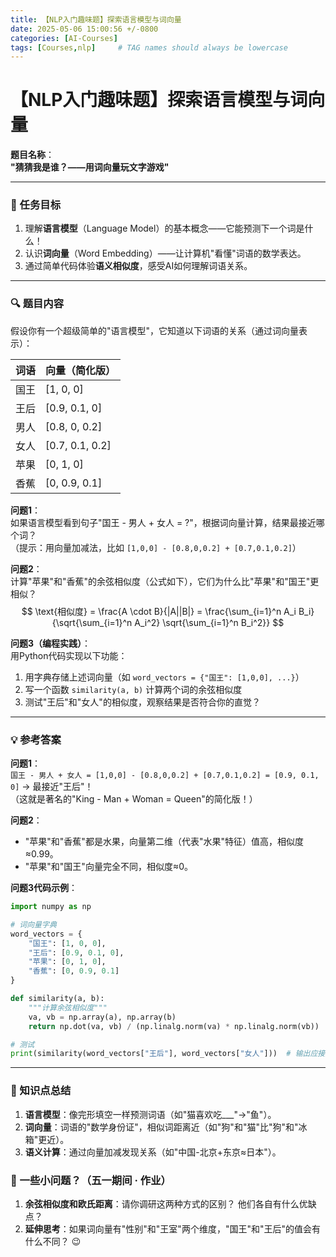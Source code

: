 ```yaml
---
title: 【NLP入门趣味题】探索语言模型与词向量
date: 2025-05-06 15:00:56 +/-0800
categories: [AI-Courses]
tags: [Courses,nlp]     # TAG names should always be lowercase
---
```


# **【NLP入门趣味题】探索语言模型与词向量**

**题目名称**：  
**"猜猜我是谁？——用词向量玩文字游戏"**  

---

### **🎯 任务目标**  
1. 理解**语言模型**（Language Model）的基本概念——它能预测下一个词是什么！  
2. 认识**词向量**（Word Embedding）——让计算机"看懂"词语的数学表达。  
3. 通过简单代码体验**语义相似度**，感受AI如何理解词语关系。  

---

### **🔍 题目内容**  
假设你有一个超级简单的"语言模型"，它知道以下词语的关系（通过词向量表示）：  

| 词语 | 向量（简化版）  |
| ---- | --------------- |
| 国王 | [1, 0, 0]       |
| 王后 | [0.9, 0.1, 0]   |
| 男人 | [0.8, 0, 0.2]   |
| 女人 | [0.7, 0.1, 0.2] |
| 苹果 | [0, 1, 0]       |
| 香蕉 | [0, 0.9, 0.1]   |

**问题1**：  
如果语言模型看到句子"国王 - 男人 + 女人 = ?"，根据词向量计算，结果最接近哪个词？  
（提示：用向量加减法，比如 `[1,0,0] - [0.8,0,0.2] + [0.7,0.1,0.2]`）  

**问题2**：  
计算"苹果"和"香蕉"的余弦相似度（公式如下），它们为什么比"苹果"和"国王"更相似？  
$$
\text{相似度} = \frac{A \cdot B}{|A||B|} = \frac{\sum_{i=1}^n A_i B_i}{\sqrt{\sum_{i=1}^n A_i^2} \sqrt{\sum_{i=1}^n B_i^2}}
$$





**问题3（编程实践）**：  
用Python代码实现以下功能：  

1. 用字典存储上述词向量（如 `word_vectors = {"国王": [1,0,0], ...}`）  
2. 写一个函数 `similarity(a, b)` 计算两个词的余弦相似度  
3. 测试"王后"和"女人"的相似度，观察结果是否符合你的直觉？  

---

### **💡 参考答案**  
**问题1**：  
`国王 - 男人 + 女人 = [1,0,0] - [0.8,0,0.2] + [0.7,0.1,0.2] = [0.9, 0.1, 0]` → 最接近"王后"！  
（这就是著名的"King - Man + Woman = Queen"的简化版！）  

**问题2**：  

- "苹果"和"香蕉"都是水果，向量第二维（代表"水果"特征）值高，相似度≈0.99。  
- "苹果"和"国王"向量完全不同，相似度≈0。  

**问题3代码示例**：  
```python
import numpy as np

# 词向量字典
word_vectors = {
    "国王": [1, 0, 0],
    "王后": [0.9, 0.1, 0],
    "苹果": [0, 1, 0],
    "香蕉": [0, 0.9, 0.1]
}

def similarity(a, b):
    """计算余弦相似度"""
    va, vb = np.array(a), np.array(b)
    return np.dot(va, vb) / (np.linalg.norm(va) * np.linalg.norm(vb))

# 测试
print(similarity(word_vectors["王后"], word_vectors["女人"]))  # 输出应接近0.98
```

---

### **🌟 知识点总结**  
1. **语言模型**：像完形填空一样预测词语（如"猫喜欢吃___"→"鱼"）。  
2. **词向量**：词语的"数学身份证"，相似词距离近（如"狗"和"猫"比"狗"和"冰箱"更近）。  
3. **语义计算**：通过向量加减发现关系（如"中国-北京+东京≈日本"）。  

### **🌟 一些小问题？（五一期间 · 作业）**

1. **余弦相似度和欧氏距离**：请你调研这两种方式的区别？  他们各自有什么优缺点？
2. **延伸思考**：如果词向量有"性别"和"王室"两个维度，"国王"和"王后"的值会有什么不同？ 😉

